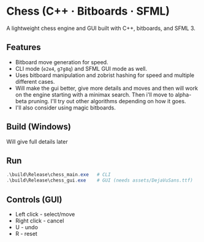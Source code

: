 # Chess (C++ · Bitboards · SFML)

A lightweight chess engine and GUI built with C++, bitboards, and SFML 3.

## Features
- Bitboard move generation for speed.
- CLI mode (`e2e4`, `g7g8q`) and SFML GUI mode as well.
- Uses bitboard manipulation and zobrist hashing for speed and multiple different cases.
- Will make the gui better, give more details and moves and then will work on the engine starting with a minimax search. Then i'll move to alpha-beta pruning. I'll try out other algorithms depending on how it goes.
- I'll also consider using magic bitboards.

## Build (Windows)
Will give full details later

## Run 
```powershell
.\build\Release\chess_main.exe   # CLI
.\build\Release\chess_gui.exe    # GUI (needs assets/DejaVuSans.ttf)
```

## Controls (GUI)
- Left click  - select/move
- Right click - cancel
- U           - undo
- R           - reset
